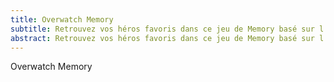 ```yaml
---
title: Overwatch Memory
subtitle: Retrouvez vos héros favoris dans ce jeu de Memory basé sur l'univers d'Overwatch, battez des records pour retrouver toutes les cartes !
abstract: Retrouvez vos héros favoris dans ce jeu de Memory basé sur l'univers d'Overwatch, battez des records pour retrouver toutes les cartes !
---
```


Overwatch Memory
